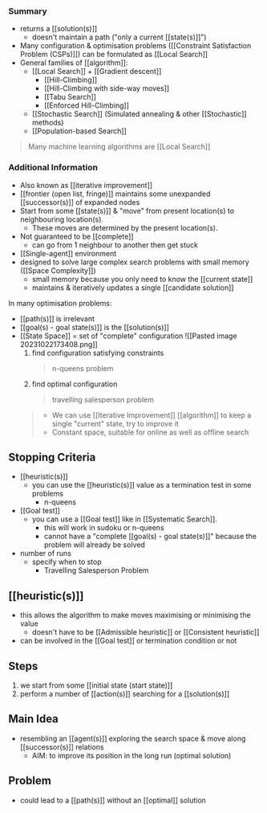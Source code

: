### Summary
- returns a [[solution(s)]]
	- doesn't maintain a path ("only a current [[state(s)]]")
- Many configuration & optimisation problems ([[Constraint Satisfaction Problem (CSPs)]]) can be formulated as [[Local Search]]
- General families of [[algorithm]]:
	- [[Local Search]] + [[Gradient descent]]
		- [[Hill-Climbing]]
		- [[Hill-Climbing with side-way moves]]
		- [[Tabu Search]]
		- [[Enforced Hill-Climbing]]
	- [[Stochastic Search]] (Simulated annealing & other [[Stochastic]] methods)
	- [[Population-based Search]]
> Many machine learning algorithms are [[Local Search]]

### Additional Information
- Also known as [[iterative improvement]]
- [[frontier (open list, fringe)]] maintains some unexpanded [[successor(s)]] of expanded nodes
- Start from some [[state(s)]] & "move" from present location(s) to neighbouring location(s). 
	- These moves are determined by the present location(s).
- Not guaranteed to be [[complete]]
	- can go from 1 neighbour to another then get stuck
- [[Single-agent]] environment
- designed to solve large complex search problems with small memory ([[Space Complexity]])
	- small memory because you only need to know the [[current state]]
	- maintains & iteratively updates a single [[candidate solution]]

In many optimisation problems:
- [[path(s)]] is irrelevant
- [[goal(s) - goal state(s)]] is the [[solution(s)]]
- [[State Space]] = set of "complete" configuration
	![[Pasted image 20231022173408.png]]
	1. find configuration satisfying constraints
		> n-queens problem
	2. find optimal configuration
		>travelling salesperson problem
	>- We can use [[Iterative Improvement]] [[algorithm]] to keep a single "current" state, try to improve it
	>- Constant space, suitable for online as well as offline search

## Stopping Criteria
- [[heuristic(s)]]
	- you can use the [[heuristic(s)]] value as a termination test in some problems
		- n-queens
- [[Goal test]] 
	- you can use a [[Goal test]] like in [[Systematic Search]].
		- this will work in sudoku or n-queens
		- cannot have a "complete [[goal(s) - goal state(s)]]" because the problem will already be solved
- number of runs
	- specify when to stop
		- Travelling Salesperson Problem
## [[heuristic(s)]] 
- this allows the algorithm to make moves maximising or minimising the value
	- doesn't have to be [[Admissible heuristic]] or [[Consistent heuristic]]
- can be involved in the [[Goal test]] or termination condition or not

## Steps
1. we start from some [[initial state (start state)]]
2. perform a number of [[action(s)]] searching for a [[solution(s)]]

## Main Idea
- resembling an [[agent(s)]] exploring the search space & move along [[successor(s)]] relations
	- AIM: to improve its position in the long run (optimal solution)

## Problem
- could lead to a [[path(s)]] without an [[optimal]] solution